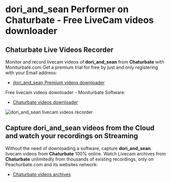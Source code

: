 # dori_and_sean Performer on Chaturbate - Free LiveCam videos downloader

## Chaturbate Live Videos Recorder

Monitor and record livecam videos of **dori_and_sean** from **Chaturbate** with Moniturbate.com
Get a premium trial for free by just and only registering with your Email address:
* [dori_and_sean Premium videos downloader](https://moniturbate.com/request-demo-licence-key.html)

Free livecam videos downloader - Moniturbate Software:
* [Chaturbate videos downloader](https://moniturbate.com/moniturbate-download-software.html)

![dori_and_sean livecam videos recorder](https://peachurnet.com/templates/moniturbate-software.png)


## Capture dori_and_sean videos from the Cloud and watch your recordings on Streaming

Without the need of downloading a software, capture **dori_and_sean** livecam videos from **Chaturbate** 100% online.
Watch Livecam archives from **Chaturbate** unlimitedly from thousands of existing recordings, only on Peachurbate.com and its websites network:
* [Chaturbate videos archives](https://peachurnet.com/)